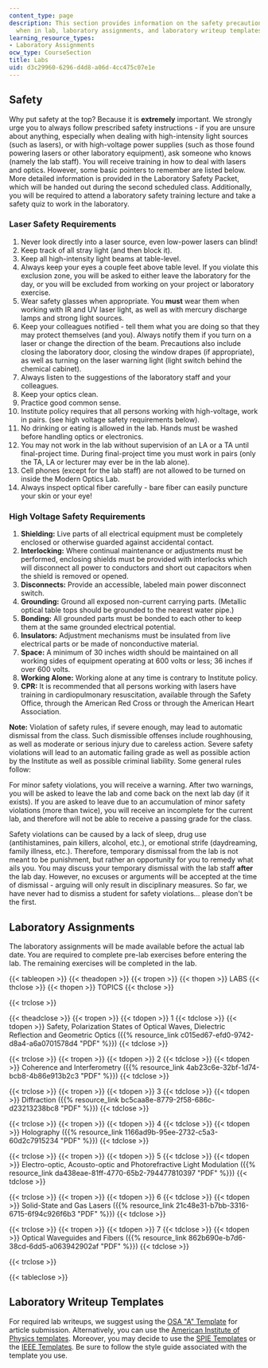 ```yaml
---
content_type: page
description: This section provides information on the safety precautions to be taken
  when in lab, laboratory assignments, and laboratory writeup templates.
learning_resource_types:
- Laboratory Assignments
ocw_type: CourseSection
title: Labs
uid: d3c29960-6296-d4d8-a06d-4cc475c07e1e
---
```


Safety
------

Why put safety at the top? Because it is **extremely** important. We strongly urge you to always follow prescribed safety instructions - if you are unsure about anything, especially when dealing with high-intensity light sources (such as lasers), or with high-voltage power supplies (such as those found powering lasers or other laboratory equipment), ask someone who knows (namely the lab staff). You will receive training in how to deal with lasers and optics. However, some basic pointers to remember are listed below. More detailed information is provided in the Laboratory Safety Packet, which will be handed out during the second scheduled class. Additionally, you will be required to attend a laboratory safety training lecture and take a safety quiz to work in the laboratory.

### Laser Safety Requirements

1.  Never look directly into a laser source, even low-power lasers can blind!
2.  Keep track of all stray light (and then block it).
3.  Keep all high-intensity light beams at table-level.
4.  Always keep your eyes a couple feet above table level. If you violate this exclusion zone, you will be asked to either leave the laboratory for the day, or you will be excluded from working on your project or laboratory exercise.
5.  Wear safety glasses when appropriate. You **must** wear them when working with IR and UV laser light, as well as with mercury discharge lamps and strong light sources.
6.  Keep your colleagues notified - tell them what you are doing so that they may protect themselves (and you). Always notify them if you turn on a laser or change the direction of the beam. Precautions also include closing the laboratory door, closing the window drapes (if appropriate), as well as turning on the laser warning light (light switch behind the chemical cabinet).
7.  Always listen to the suggestions of the laboratory staff and your colleagues.
8.  Keep your optics clean.
9.  Practice good common sense.
10.  Institute policy requires that all persons working with high-voltage, work in pairs. (see high voltage safety requirements below).
11.  No drinking or eating is allowed in the lab. Hands must be washed before handling optics or electronics.
12.  You may not work in the lab without supervision of an LA or a TA until final-project time. During final-project time you must work in pairs (only the TA, LA or lecturer may ever be in the lab alone).
13.  Cell phones (except for the lab staff) are not allowed to be turned on inside the Modern Optics Lab.
14.  Always inspect optical fiber carefully - bare fiber can easily puncture your skin or your eye!

### High Voltage Safety Requirements

1.  **Shielding:** Live parts of all electrical equipment must be completely enclosed or otherwise guarded against accidental contact.
2.  **Interlocking:** Where continual maintenance or adjustments must be performed, enclosing shields must be provided with interlocks which will disconnect all power to conductors and short out capacitors when the shield is removed or opened.
3.  **Disconnects:** Provide an accessible, labeled main power disconnect switch.
4.  **Grounding:** Ground all exposed non-current carrying parts. (Metallic optical table tops should be grounded to the nearest water pipe.)
5.  **Bonding:** All grounded parts must be bonded to each other to keep them at the same grounded electrical potential.
6.  **Insulators:** Adjustment mechanisms must be insulated from live electrical parts or be made of nonconductive material.
7.  **Space:** A minimum of 30 inches width should be maintained on all working sides of equipment operating at 600 volts or less; 36 inches if over 600 volts.
8.  **Working Alone:** Working alone at any time is contrary to Institute policy.
9.  **CPR:** It is recommended that all persons working with lasers have training in cardiopulmonary resuscitation, available through the Safety Office, through the American Red Cross or through the American Heart Association.

**Note:** Violation of safety rules, if severe enough, may lead to automatic dismissal from the class. Such dismissible offenses include roughhousing, as well as moderate or serious injury due to careless action. Severe safety violations will lead to an automatic failing grade as well as possible action by the Institute as well as possible criminal liability. Some general rules follow:

For minor safety violations, you will receive a warning. After two warnings, you will be asked to leave the lab and come back on the next lab day (if it exists). If you are asked to leave due to an accumulation of minor safety violations (more than twice), you will receive an incomplete for the current lab, and therefore will not be able to receive a passing grade for the class.

Safety violations can be caused by a lack of sleep, drug use (antihistamines, pain killers, alcohol, etc.), or emotional strife (daydreaming, family illness, etc.). Therefore, temporary dismissal from the lab is not meant to be punishment, but rather an opportunity for you to remedy what ails you. You may discuss your temporary dismissal with the lab staff **after** the lab day. However, no excuses or arguments will be accepted at the time of dismissal - arguing will only result in disciplinary measures. So far, we have never had to dismiss a student for safety violations... please don't be the first.

Laboratory Assignments
----------------------

The laboratory assignments will be made available before the actual lab date. You are required to complete pre-lab exercises before entering the lab. The remaining exercises will be completed in the lab.

{{< tableopen >}}
{{< theadopen >}}
{{< tropen >}}
{{< thopen >}}
LABS
{{< thclose >}}
{{< thopen >}}
TOPICS
{{< thclose >}}

{{< trclose >}}

{{< theadclose >}}
{{< tropen >}}
{{< tdopen >}}
1
{{< tdclose >}}
{{< tdopen >}}
Safety, Polarization States of Optical Waves, Dielectric Reflection and Geometric Optics ({{% resource_link c015ed67-efd0-9742-d8a4-a6a0701578d4 "PDF" %}})
{{< tdclose >}}

{{< trclose >}}
{{< tropen >}}
{{< tdopen >}}
2
{{< tdclose >}}
{{< tdopen >}}
Coherence and Interferometry ({{% resource_link 4ab23c6e-32bf-1d74-bcb8-4b86e913b2c3 "PDF" %}})
{{< tdclose >}}

{{< trclose >}}
{{< tropen >}}
{{< tdopen >}}
3
{{< tdclose >}}
{{< tdopen >}}
Diffraction ({{% resource_link bc5caa8e-8779-2f58-686c-d23213238bc8 "PDF" %}})
{{< tdclose >}}

{{< trclose >}}
{{< tropen >}}
{{< tdopen >}}
4
{{< tdclose >}}
{{< tdopen >}}
Holography ({{% resource_link 1166ad9b-95ee-2732-c5a3-60d2c7915234 "PDF" %}})
{{< tdclose >}}

{{< trclose >}}
{{< tropen >}}
{{< tdopen >}}
5
{{< tdclose >}}
{{< tdopen >}}
Electro-optic, Acousto-optic and Photorefractive Light Modulation ({{% resource_link da438eae-81ff-4770-65b2-794477810397 "PDF" %}})
{{< tdclose >}}

{{< trclose >}}
{{< tropen >}}
{{< tdopen >}}
6
{{< tdclose >}}
{{< tdopen >}}
Solid-State and Gas Lasers ({{% resource_link 21c48e31-b7bb-3316-6715-6f94c926f6b3 "PDF" %}})
{{< tdclose >}}

{{< trclose >}}
{{< tropen >}}
{{< tdopen >}}
7
{{< tdclose >}}
{{< tdopen >}}
Optical Waveguides and Fibers ({{% resource_link 862b690e-b7d6-38cd-6dd5-a063942902af "PDF" %}})
{{< tdclose >}}

{{< trclose >}}

{{< tableclose >}}

Laboratory Writeup Templates
----------------------------

For required lab writeups, we suggest using the [OSA "A" Template](http://josaa.osa.org/submit/templates/default.cfm) for article submission. Alternatively, you can use the [American Institute of Physics templates](https://www.aip.org/). Moreover, you may decide to use the [SPIE Templates](http://spie.org/x5258.xml) or the [IEEE Templates](http://www.ieee.org/web/publications/authors/transjnl/index.html). Be sure to follow the style guide associated with the template you use.